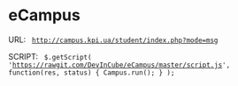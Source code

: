 eCampus
=======
URL: 
<code>
http://campus.kpi.ua/student/index.php?mode=msg
</code>

SCRIPT:
<code>
$.getScript( 'https://rawgit.com/DevInCube/eCampus/master/script.js', function(res, status) { Campus.run(); } );
</code>
